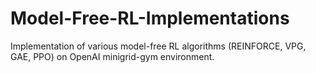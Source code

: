 # Model-Free-RL-Implementations
Implementation of various model-free RL algorithms (REINFORCE, VPG, GAE, PPO) on OpenAI minigrid-gym environment.
